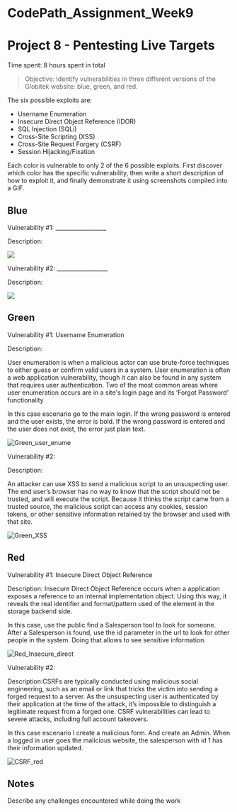 # CodePath_Assignment_Week9

# Project 8 - Pentesting Live Targets

Time spent: 8 hours spent in total

> Objective: Identify vulnerabilities in three different versions of the Globitek website: blue, green, and red.

The six possible exploits are:

* Username Enumeration
* Insecure Direct Object Reference (IDOR)
* SQL Injection (SQLi)
* Cross-Site Scripting (XSS)
* Cross-Site Request Forgery (CSRF)
* Session Hijacking/Fixation

Each color is vulnerable to only 2 of the 6 possible exploits. First discover which color has the specific vulnerability, then write a short description of how to exploit it, and finally demonstrate it using screenshots compiled into a GIF.

## Blue

Vulnerability #1: __________________

Description:

<img src="blue-vuln1.gif">

Vulnerability #2: __________________

Description:

<img src="blue-vuln2.gif">

## Green

Vulnerability #1: Username Enumeration

Description:

User enumeration is when a malicious actor can use brute-force techniques to either guess or confirm valid users in a system. User enumeration is often a web application vulnerability, though it can also be found in any system that requires user authentication. Two of the most common areas where user enumeration occurs are in a site's login page and its ‘Forgot Password' functionality

In this case escenario go to the main login. If the wrong password is entered and the user exists, the error is bold. If the wrong password is entered and the user does not exist, the error just plain text. 

![Green_user_enume](https://user-images.githubusercontent.com/78192383/163407608-867e8f98-bb7b-455d-9382-30c21c481eb0.gif)


Vulnerability #2: 

Description:

An attacker can use XSS to send a malicious script to an unsuspecting user. The end user’s browser has no way to know that the script should not be trusted, and will execute the script. Because it thinks the script came from a trusted source, the malicious script can access any cookies, session tokens, or other sensitive information retained by the browser and used with that site.

![Green_XSS](https://user-images.githubusercontent.com/78192383/163409978-6b810ea8-3ebc-4db7-9318-91de8e7a0f8c.gif)


## Red

Vulnerability #1: Insecure Direct Object Reference

Description: Insecure Direct Object Reference occurs when a application exposes a reference to an internal implementation object. Using this way, it reveals the real identifier and format/pattern used of the element in the storage backend side. 

In this case, use the public find a Salesperson tool to look for someone. After a Salesperson is found, use the id parameter in the url to look for other people in the system. Doing that allows to see sensitive information.

![Red_Insecure_direct](https://user-images.githubusercontent.com/78192383/163411496-336d1ca9-5aef-4d29-b175-401a8f2fc8bd.gif)


Vulnerability #2: 

Description:CSRFs are typically conducted using malicious social engineering, such as an email or link that tricks the victim into sending a forged request to a server. As the unsuspecting user is authenticated by their application at the time of the attack, it’s impossible to distinguish a legitimate request from a forged one. CSRF vulnerabilities can lead to severe attacks, including full account takeovers.

In this case escenario I create a malicious form. And create an Admin. When a logged in user goes the malicious website, the salesperson with id 1 has their information updated. 

![CSRF_red](https://user-images.githubusercontent.com/78192383/163418076-066d5b50-d644-46a9-abce-49b1f8a2994a.gif)


## Notes

Describe any challenges encountered while doing the work
